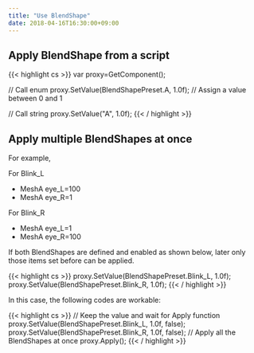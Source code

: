 ```yaml
---
title: "Use BlendShape"
date: 2018-04-16T16:30:00+09:00
---
```


## Apply BlendShape from a script

{{< highlight cs >}}
var proxy=GetComponent<VRMBlendShapeProxy>();

// Call enum 
proxy.SetValue(BlendShapePreset.A, 1.0f); // Assign a value between 0 and 1

// Call string
proxy.SetValue("A", 1.0f);
{{< / highlight >}}

## Apply multiple BlendShapes at once

For example,

For Blink_L

* MeshA eye_L=100
* MeshA eye_R=1

For Blink_R

* MeshA eye_L=1
* MeshA eye_R=100

If both BlendShapes are defined and enabled as shown below, later only those items set before can be applied.

{{< highlight cs >}}
proxy.SetValue(BlendShapePreset.Blink_L, 1.0f);
proxy.SetValue(BlendShapePreset.Blink_R, 1.0f);
{{< / highlight >}}

In this case, the following codes are workable:

{{< highlight cs >}}
// Keep the value and wait for Apply function
proxy.SetValue(BlendShapePreset.Blink_L, 1.0f, false);
proxy.SetValue(BlendShapePreset.Blink_R, 1.0f, false);
// Apply all the BlendShapes at once
proxy.Apply();
{{< / highlight >}}
